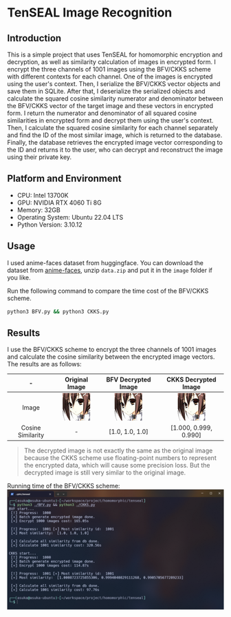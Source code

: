 # TenSEAL Image Recognition

## Introduction

This is a simple project that uses TenSEAL for homomorphic encryption and decryption, as well as similarity calculation of images in encrypted form. I encrypt the three channels of 1001 images using the BFV/CKKS scheme with different contexts for each channel. One of the images is encrypted using the user's context. Then, I serialize the BFV/CKKS vector objects and save them in SQLite. After that, I deserialize the serialized objects and calculate the squared cosine similarity numerator and denominator between the BFV/CKKS vector of the target image and these vectors in encrypted form. I return the numerator and denominator of all squared cosine similarities in encrypted form and decrypt them using the user's context. Then, I calculate the squared cosine similarity for each channel separately and find the ID of the most similar image, which is returned to the database. Finally, the database retrieves the encrypted image vector corresponding to the ID and returns it to the user, who can decrypt and reconstruct the image using their private key.

## Platform and Environment

- CPU: Intel 13700K
- GPU: NVIDIA RTX 4060 Ti 8G
- Memory: 32GB
- Operating System: Ubuntu 22.04 LTS
- Python Version: 3.10.12

## Usage

I used anime-faces dataset from huggingface. You can download the dataset from [anime-faces](https://huggingface.co/datasets/huggan/anime-faces/tree/main), unzip `data.zip` and put it in the `image` folder if you like.

Run the following command to compare the time cost of the BFV/CKKS scheme.
```bash
python3 BFV.py && python3 CKKS.py
```

## Results

I use the BFV/CKKS scheme to encrypt the three channels of 1001 images and calculate the cosine similarity between the encrypted image vectors. The results are as follows:

|-|Original Image|BFV Decrypted Image|CKKS Decrypted Image|
|:---:|:---:|:---:|:---:|
|Image|![](./asset/20769.png)|![](./asset/BFV_decrypted.png)|![](./asset/CKKS_decrypted.png)|
|Cosine Similarity|-|[1.0, 1.0, 1.0]|[1.000, 0.999, 0.990]|

> The decrypted image is not exactly the same as the original image because the CKKS scheme use floating-point numbers to represent the encrypted data, which will cause some precision loss. But the decrypted image is still very similar to the original image.

Running time of the BFV/CKKS scheme:
![](./asset/result.png)